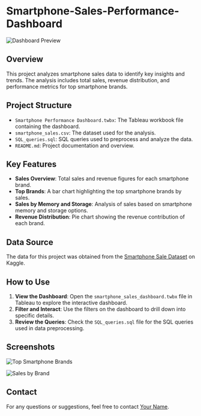# Smartphone-Sales-Performance-Dashboard

![Dashboard Preview](https://github.com/aniketchhaikuria/Smartphone-Sales-Performance-Dashboard/assets/171453889/b7d3599b-3caf-43a3-a918-fa6bdc87f518)

## Overview

This project analyzes smartphone sales data to identify key insights and trends. The analysis includes total sales, revenue distribution, and performance metrics for top smartphone brands.

## Project Structure

- `Smartphone Performance Dashboard.twbx`: The Tableau workbook file containing the dashboard.
- `smartphone_sales.csv`: The dataset used for the analysis.
- `SQL_queries.sql`: SQL queries used to preprocess and analyze the data.
- `README.md`: Project documentation and overview.

## Key Features

- **Sales Overview**: Total sales and revenue figures for each smartphone brand.
- **Top Brands**: A bar chart highlighting the top smartphone brands by sales.
- **Sales by Memory and Storage**: Analysis of sales based on smartphone memory and storage options.
- **Revenue Distribution**: Pie chart showing the revenue contribution of each brand.

## Data Source

The data for this project was obtained from the [Smartphone Sale Dataset](https://www.kaggle.com/datasets/yaminh/smartphone-sale-dataset) on Kaggle.

## How to Use

1. **View the Dashboard**: Open the `smartphone_sales_dashboard.twbx` file in Tableau to explore the interactive dashboard.
2. **Filter and Interact**: Use the filters on the dashboard to drill down into specific details.
3. **Review the Queries**: Check the `SQL_queries.sql` file for the SQL queries used in data preprocessing.

## Screenshots

![Top Smartphone Brands](https://github.com/aniketchhaikuria/Smartphone-Sales-Performance-Dashboard/assets/171453889/d9505fbc-2825-4a31-90cc-2b268a891188)

![Sales by Brand](https://github.com/aniketchhaikuria/Smartphone-Sales-Performance-Dashboard/assets/171453889/af4ac539-150e-42f2-81f1-fec20c4a2ae3)

## Contact

For any questions or suggestions, feel free to contact [Your Name](mailto:your.email@example.com).

